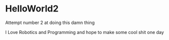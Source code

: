 # HelloWorld2
Attempt number 2 at doing this damn thing

I Love Robotics and Programming and hope to make some cool shit one day
